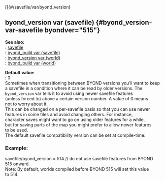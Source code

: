 []{#/savefile/var/byond_version}    
## byond_version var (savefile) {#byond_version-var-savefile byondver="515"}    
**See also:**    
:   [savefile](/ref/savefile/savefile.md)    
:   [byond_build var (savefile)](/ref/savefile/var/byond_build/byond_build.md)    
:   [byond_version var (world)](/ref/world/var/byond_version/byond_version.md)    
:   [byond_build var (world)](/ref/world/var/byond_build/byond_build.md)    
<!-- -->    
**Default value:**    
:   0    
Sometimes when transitioning between BYOND versions you\'ll want to keep    
a savefile in a condition where it can be read by older versions. The    
`byond_version` var tells it to avoid using newer savefile features    
(unless forced to) above a certain version number. A value of 0 means    
not to worry about it.    
This can be changed on a per-savefile basis so that you can use newer    
features in some files and avoid changing others. For instance,    
character saves might want to go on using older features for a while,    
but for saving parts of the map you might prefer to allow newer features    
to be used.    
The default savefile compatibility version can be set at compile-time:    
### Example:    
savefile/byond_version = 514 // do not use savefile features from BYOND    
515 onward    
Note: By default, worlds compiled before BYOND 515 will set this value    
to 514.  